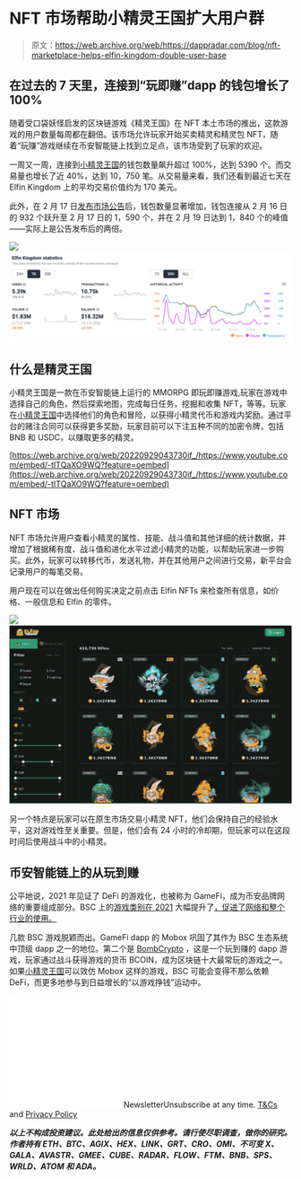 # NFT 市场帮助小精灵王国扩大用户群

> 原文：<https://web.archive.org/web/https://dappradar.com/blog/nft-marketplace-helps-elfin-kingdom-double-user-base>

## 在过去的 7 天里，连接到“玩即赚”dapp 的钱包增长了 100%

随着受口袋妖怪启发的区块链游戏《精灵王国》在 NFT 本土市场的推出，这款游戏的用户数量每周都在翻倍。该市场允许玩家开始买卖精灵和精灵包 NFT，随着“玩赚”游戏继续在币安智能链上找到立足点，该市场受到了玩家的欢迎。

一周又一周，连接到[小精灵王国](https://web.archive.org/web/20220929043730/https://dappradar.com/binance-smart-chain/games/elfin-kingdom)的钱包数量飙升超过 100%，达到 5390 个。而交易量也增长了近 40%，达到 10，750 笔。从交易量来看，我们还看到最近七天在 Elfin Kingdom 上的平均交易价值约为 170 美元。

此外，在 2 月 17 日[发布市场公告](https://web.archive.org/web/20220929043730/https://twitter.com/elfinkingdom/status/1494233322033135622)后，钱包数量显著增加，钱包连接从 2 月 16 日的 932 个跃升至 2 月 17 日的 1，590 个，并在 2 月 19 日达到 1，840 个的峰值——实际上是公告发布后的两倍。

![](img/978d334b436d2b486e7b08ff8b050bd0.png)![](img/b4b69a7d2e4d6e087e44df32779bbfb5.png)

## 什么是精灵王国

小精灵王国是一款在币安智能链上运行的 MMORPG 即玩即赚游戏,玩家在游戏中选择自己的角色，然后探索地图，完成每日任务，挖掘和收集 NFT，等等。玩家在[小精灵王国](/web/20220929043730/https://dappradar.com/blog/elfin-kingdom-lures-in-thousands-of-players/)中选择他们的角色和冒险，以获得小精灵代币和游戏内奖励。通过平台的赌注合同可以获得更多奖励，玩家目前可以下注五种不同的加密令牌，包括 BNB 和 USDC，以赚取更多的精灵。

[https://web.archive.org/web/20220929043730if_/https://www.youtube.com/embed/-tITQaXO9WQ?feature=oembed](https://web.archive.org/web/20220929043730if_/https://www.youtube.com/embed/-tITQaXO9WQ?feature=oembed)

## NFT 市场

NFT 市场允许用户查看小精灵的属性、技能、战斗值和其他详细的统计数据，并增加了根据稀有度、战斗值和进化水平过滤小精灵的功能，以帮助玩家进一步购买。此外，玩家可以转移代币，发送礼物，并在其他用户之间进行交易，新平台会记录用户的每笔交易。

用户现在可以在做出任何购买决定之前点击 Elfin NFTs 来检查所有信息，如价格、一般信息和 Elfin 的零件。

![](img/a7758f95888ea5c65667b8551546f7d0.png)![](img/0bbca4300ae8674a874e04f8c208ed4b.png)

另一个特点是玩家可以在原生市场交易小精灵 NFT，他们会保持自己的经验水平，这对游戏性至关重要。但是，他们会有 24 小时的冷却期，但玩家可以在这段时间后使用战斗中的小精灵。

## 币安智能链上的从玩到赚

公平地说，2021 年见证了 DeFi 的游戏化，也被称为 GameFi，成为币安品牌网络的重要组成部分。BSC 上的[游戏类别在 2021](https://web.archive.org/web/20220929043730/https://dappradar.com/rankings/protocol/binance-smart-chain/category/games) 大幅提升了[，促进了网络和整个行业的使用。](https://web.archive.org/web/20220929043730/https://dappradar.com/blog/bsc-report-2021-a-year-in-review/)

几款 BSC 游戏脱颖而出。GameFi dapp 的 Mobox 巩固了其作为 BSC 生态系统中顶级 dapp 之一的地位。第二个是 [BombCrypto](https://web.archive.org/web/20220929043730/https://dappradar.com/blog/play-to-earn-bomb-crypto-blasts-its-way-to-top-of-the-charts/) ，这是一个玩到赚的 dapp 游戏，玩家通过战斗获得游戏的货币 BCOIN，成为区块链十大最常玩的游戏之一。如果[小精灵王国](https://web.archive.org/web/20220929043730/https://dappradar.com/binance-smart-chain/games/elfin-kingdom)可以效仿 Mobox 这样的游戏，BSC 可能会变得不那么依赖 DeFi，而更多地参与到日益增长的“以游戏挣钱”运动中。

![](img/6d5a4a2d609c56e1a5771717e54ba759.png) NewsletterUnsubscribe at any time. [T&Cs](https://web.archive.org/web/20220929043730/https://dappradar.com/terms) and [Privacy Policy](https://web.archive.org/web/20220929043730/https://dappradar.com/privacy-policy)

***以上不构成投资建议。此处给出的信息仅供参考。请行使尽职调查，做你的研究。作者持有 ETH、BTC、AGIX、HEX、LINK、GRT、CRO、OMI、不可变 X、GALA、AVASTR、GMEE、CUBE、RADAR、FLOW、FTM、BNB、SPS、WRLD、ATOM 和 ADA。***